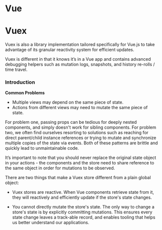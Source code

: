 # Vue

# Vuex

Vuex is also a library implementation tailored specifically 
for Vue.js to take advantage of its granular 
reactivity system for efficient updates.

Vuex is different in that it knows it’s in a Vue app and 
contains advanced debugging helpers such as mutation logs, 
snapshots, and history re-rolls / time travel.

### Introduction

**Common Problems**

* Multiple views may depend on the same piece of state.
* Actions from different views may need to mutate the same piece of state.

For problem one, passing props can be tedious for deeply 
nested components, and simply doesn't work for sibling components. 
For problem two, we often find ourselves resorting to solutions 
such as reaching for direct parent/child instance references or 
trying to mutate and synchronize multiple copies of the state via events. 
Both of these patterns are brittle and quickly lead to unmaintainable code.

It’s important to note that you should never replace the 
original state object in your actions - the components and 
the store need to share reference to the same object 
in order for mutations to be observed.

There are two things that make a Vuex store different 
from a plain global object:

* Vuex stores are reactive. When Vue components retrieve state from it, 
they will reactively and efficiently update if the store's state changes.

* You cannot directly mutate the store's state. The only way to change 
a store's state is by explicitly committing mutations. This ensures every 
state change leaves a track-able record, and enables tooling that 
helps us better understand our applications.